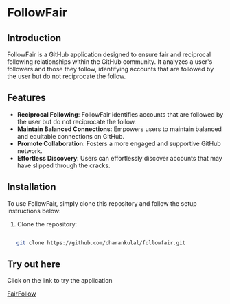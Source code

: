 # FollowFair

## Introduction

FollowFair is a GitHub application designed to ensure fair and reciprocal following relationships within the GitHub community. It analyzes a user's followers and those they follow, identifying accounts that are followed by the user but do not reciprocate the follow.

## Features

- **Reciprocal Following**: FollowFair identifies accounts that are followed by the user but do not reciprocate the follow.
- **Maintain Balanced Connections**: Empowers users to maintain balanced and equitable connections on GitHub.
- **Promote Collaboration**: Fosters a more engaged and supportive GitHub network.
- **Effortless Discovery**: Users can effortlessly discover accounts that may have slipped through the cracks.

## Installation

To use FollowFair, simply clone this repository and follow the setup instructions below:

1. Clone the repository:

```bash

   git clone https://github.com/charankulal/followfair.git

```

## Try out here

Click on the link to try the application

<a href="https://charankulal.github.io/FairFollow/">FairFollow</a>
